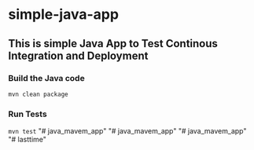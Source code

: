 # simple-java-app
## This is simple Java App to Test Continous Integration and Deployment

### Build the Java code
```mvn clean package```

### Run Tests
```mvn test```
"# java_mavem_app" 
"# java_mavem_app" 
"# java_mavem_app" 
"# lasttime" 
